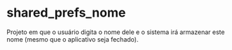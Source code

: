# shared_prefs_nome

Projeto em que o usuário digita o nome dele e o sistema irá armazenar este nome (mesmo que o aplicativo seja fechado).

